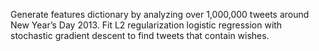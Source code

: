 Generate features dictionary by analyzing over 1,000,000 tweets around New Year’s Day 2013.
Fit L2 regularization logistic regression with stochastic gradient descent to find tweets that contain wishes.